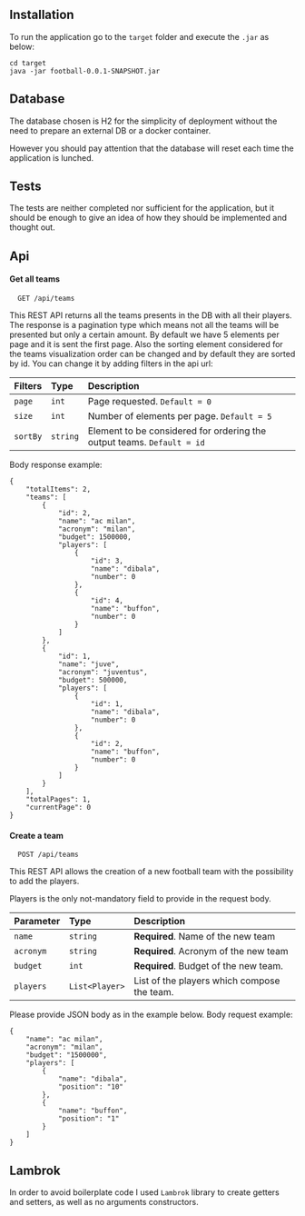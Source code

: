 ## Installation
To run the application go to the ```target``` folder and execute the ```.jar``` as below:
```
cd target
java -jar football-0.0.1-SNAPSHOT.jar
```

## Database
The database chosen is H2 for the simplicity of deployment without the need to prepare an external DB or a docker container.

However you should pay attention that the database will reset each time the application is lunched.

## Tests
The tests are neither completed nor sufficient for the application, but it should be enough to give an idea of how they should be implemented and thought out.

## Api
#### Get all teams

```http
  GET /api/teams
```
This REST API returns all the teams presents in the DB with all their players.
The response is a pagination type which means not all the teams will be presented but only a certain amount.
By default we have 5 elements per page and it is sent the first page.
Also the sorting element considered for the teams visualization order can be changed and by default they are sorted by id.
You can change it by adding filters in the api url:

| Filters  | Type     | Description                                                            |
|:---------|:---------|:-----------------------------------------------------------------------|
| `page`   | `int`    | Page requested.  `Default = 0`                                         |
| `size`   | `int`    | Number of elements per page.  `Default = 5`                            |
| `sortBy` | `string` | Element to be considered for ordering the output teams. `Default = id` |


Body response example:
```
{
    "totalItems": 2,
    "teams": [
        {
            "id": 2,
            "name": "ac milan",
            "acronym": "milan",
            "budget": 1500000,
            "players": [
                {
                    "id": 3,
                    "name": "dibala",
                    "number": 0
                },
                {
                    "id": 4,
                    "name": "buffon",
                    "number": 0
                }
            ]
        },
        {
            "id": 1,
            "name": "juve",
            "acronym": "juventus",
            "budget": 500000,
            "players": [
                {
                    "id": 1,
                    "name": "dibala",
                    "number": 0
                },
                {
                    "id": 2,
                    "name": "buffon",
                    "number": 0
                }
            ]
        }
    ],
    "totalPages": 1,
    "currentPage": 0
}
```


#### Create a team

```http
  POST /api/teams
```

This REST API allows the creation of a new football team with the possibility to add the players.

Players is the only not-mandatory field to provide in the request body.

| Parameter | Type           | Description                                 |
|:----------|:---------------|:--------------------------------------------|
| `name`    | `string`       | **Required**. Name of the new team          |
| `acronym` | `string`       | **Required**. Acronym of the new team       |
| `budget`  | `int`          | **Required**. Budget of the new team.       |
| `players` | `List<Player>` | List of the players which compose the team. |

Please provide JSON body as in the example below.
Body request example:
```
{
    "name": "ac milan",
    "acronym": "milan",
    "budget": "1500000",
    "players": [
        {
            "name": "dibala",
            "position": "10"
        },
        {
            "name": "buffon",
            "position": "1"
        }
    ]
}
```

## Lambrok
In order to avoid boilerplate code I used ```Lambrok``` library to create getters and setters, as well as no arguments constructors.